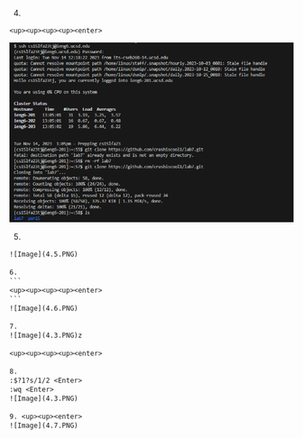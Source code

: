 4. 
```
<up><up><up><up><enter>
```

![Image](4.1.PNG)

5.
~~~ git clone <ctrl><v>~~~
![Image](4.5.PNG)

6.
```
<up><up><up><up><enter>
```
![Image](4.6.PNG)

7.
![Image](4.3.PNG)z

<up><up><up><up><enter>

8.
:$?1?s/1/2 <Enter>
:wq <Enter>
![Image](4.3.PNG)

9. <up><up><enter>
![Image](4.7.PNG)
